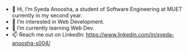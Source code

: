 - 👋 Hi, I’m Syeda Anoosha, a student of Software Engineering at MUET currently in my second year.
- 👀 I’m interested in Web Development.
- 🌱 I’m currently learning Web Dev.
- 📫 Reach me out on LinkedIn: https://www.linkedin.com/in/syeda-anoosha-s004/

<!---
SyedaAnoosha/SyedaAnoosha is a ✨ special ✨ repository because its `README.md` (this file) appears on your GitHub profile.
You can click the Preview link to take a look at your changes.
--->
